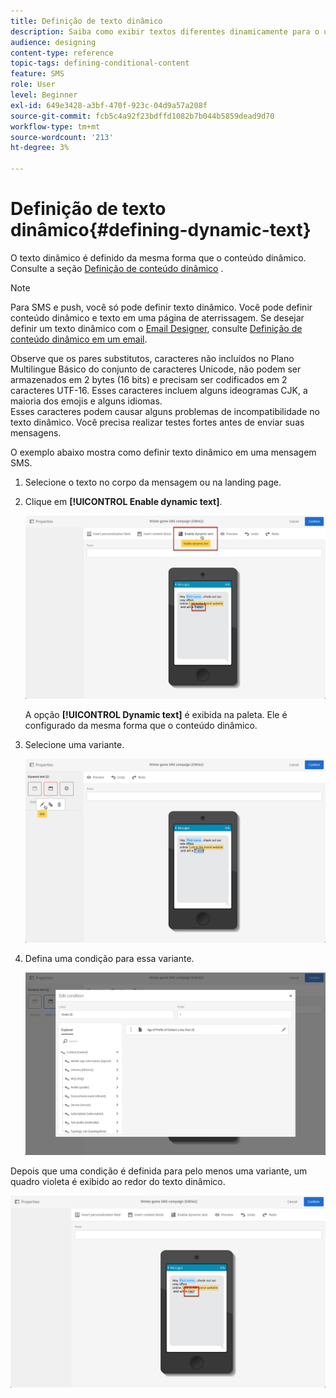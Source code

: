 ```yaml
---
title: Definição de texto dinâmico
description: Saiba como exibir textos diferentes dinamicamente para o usuário de acordo com as condições definidas no Adobe Campaign.
audience: designing
content-type: reference
topic-tags: defining-conditional-content
feature: SMS
role: User
level: Beginner
exl-id: 649e3428-a3bf-470f-923c-04d9a57a208f
source-git-commit: fcb5c4a92f23bdffd1082b7b044b5859dead9d70
workflow-type: tm+mt
source-wordcount: '213'
ht-degree: 3%

---
```


# Definição de texto dinâmico{#defining-dynamic-text}

O texto dinâmico é definido da mesma forma que o conteúdo dinâmico. Consulte a seção [Definição de conteúdo dinâmico](../../designing/using/personalization.md#defining-dynamic-content-in-an-email) .

>[!NOTE]
>
>Para SMS e push, você só pode definir texto dinâmico. Você pode definir conteúdo dinâmico e texto em uma página de aterrissagem. Se desejar definir um texto dinâmico com o [Email Designer](../../designing/using/designing-content-in-adobe-campaign.md), consulte [Definição de conteúdo dinâmico em um email](../../designing/using/personalization.md#defining-dynamic-content-in-an-email).

Observe que os pares substitutos, caracteres não incluídos no Plano Multilingue Básico do conjunto de caracteres Unicode, não podem ser armazenados em 2 bytes (16 bits) e precisam ser codificados em 2 caracteres UTF-16. Esses caracteres incluem alguns ideogramas CJK, a maioria dos emojis e alguns idiomas.
<br>Esses caracteres podem causar alguns problemas de incompatibilidade no texto dinâmico. Você precisa realizar testes fortes antes de enviar suas mensagens.


O exemplo abaixo mostra como definir texto dinâmico em uma mensagem SMS.

1. Selecione o texto no corpo da mensagem ou na landing page.
1. Clique em **[!UICONTROL Enable dynamic text]**.

   ![](assets/dynamic_text_sms_1.png)

   A opção **[!UICONTROL Dynamic text]** é exibida na paleta. Ele é configurado da mesma forma que o conteúdo dinâmico.

1. Selecione uma variante.

   ![](assets/dynamic_text_sms_2.png)

1. Defina uma condição para essa variante.

   ![](assets/dynamic_text_sms_4.png)

Depois que uma condição é definida para pelo menos uma variante, um quadro violeta é exibido ao redor do texto dinâmico.

![](assets/dynamic_text_sms_3.png)
